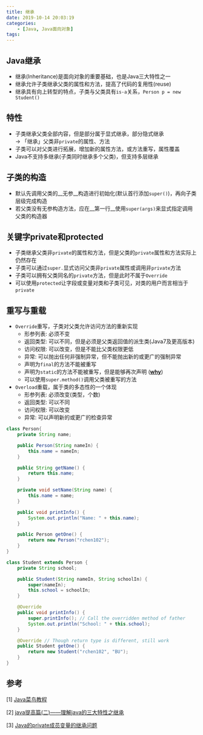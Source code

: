 ```yaml
---
title: 继承
date: 2019-10-14 20:03:19
categories: 
    - [Java, Java面向对象]
tags:
---
```

## Java继承
- 继承(Inheritance)是面向对象的重要基础，也是Java三大特性之一
- 继承允许子类继承父类的属性和方法，提高了代码的复用性(reuse)
- 继承具有向上转型的特点，子类与父类具有`is-a`关系，`Person p = new Student()`

## 特性
- 子类继承父类全部内容，但是部分属于显式继承，部分隐式继承  
  -> 「继承」父类非`private`的属性、方法
- 子类可以对父类进行拓展，增加新的属性方法，或方法重写，属性覆盖
- Java不支持多继承(子类同时继承多个父类)，但支持多层继承

## 子类的构造
- 默认先调用父类的__无参__构造进行初始化(默认首行添加`super()`)，再向子类层级完成构造
- 若父类没有无参构造方法，应在__第一行__使用`super(args)`来显式指定调用父类的构造器

## 关键字private和protected
- 子类继承父类非`private`的属性和方法，但是父类的`private`属性和方法实际上仍然存在
- 子类可以通过`super.`显式访问父类非`private`属性或调用非`private`方法
- 子类可以拥有父类同名的`private`方法，但是此时不属于`Override`
- 可以使用`protected`让字段或变量对类和子类可见，对类的用户而言相当于`private`

## 重写与重载
- `Override`重写，子类对父类允许访问方法的重新实现
    + 形参列表: 必须不变
    + 返回类型: 可以不同，但是必须是父类返回值的派生类(Java7及更高版本)
    + 访问权限: 可以改变，但是不能比父类权限更低
    + 异常: 可以抛出任何非强制异常，但不能抛出新的或更广的强制异常
    + 声明为`final`的方法不能被重写
    + 声明为`static`的方法不能被重写，但是能够再次声明 ([__why__](https://blog.csdn.net/dawn_after_dark/article/details/74357049))
    + 可以使用`super.method()`调用父类被重写的方法
- `Overload`重载，属于类的多态性的一个体现
    + 形参列表: 必须改变(类型，个数)
    + 返回类型: 可以不同
    + 访问权限: 可以改变
    + 异常: 可以声明新的或更广的检查异常

```java
class Person{
    private String name;

    public Person(String nameIn) {
        this.name = nameIn;
    }

    public String getName() {
        return this.name;
    }

    private void setName(String name) {
        this.name = name;
    }

    public void printInfo() {
        System.out.println("Name: " + this.name);
    }

    public Person getOne() {
        return new Person("rchen102");
    }
}

class Student extends Person {
    private String school;

    public Student(String nameIn, String schoolIn) {
        super(nameIn);
        this.school = schoolIn;
    }

    @Override
    public void printInfo() {
        super.printInfo(); // Call the overridden method of father
        System.out.println("School: " + this.school);
    }

    @Override // Though return type is different, still work
    public Student getOne() {
        return new Student("rchen102", "BU");
    }
}
```

## 参考
[1] [Java菜鸟教程](https://www.runoob.com/java/java-tutorial.html)

[2] [java提高篇(二)——理解java的三大特性之继承](https://www.cnblogs.com/chenssy/p/3354884.html)

[3] [Java的private成员变量的继承问题](https://www.cnblogs.com/yulianggo/p/10417229.html)